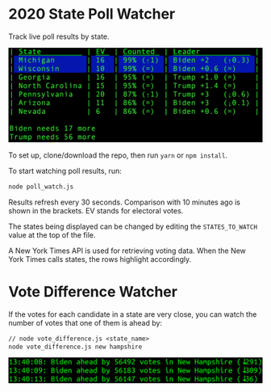 # 2020 State Poll Watcher

Track live poll results by state.

![screenshot](./poll_watch_screenshot.png)

To set up, clone/download the repo, then run `yarn` or `npm install`.

To start watching poll results, run:

```bash
node poll_watch.js
```

Results refresh every 30 seconds. Comparison with 10 minutes ago is shown in the brackets. EV stands for electoral votes.

The states being displayed can be changed by editing the `STATES_TO_WATCH` value at the top of the file.

A New York Times API is used for retrieving voting data. When the New York Times calls states, the rows highlight accordingly.

# Vote Difference Watcher
If the votes for each candidate in a state are very close, you can watch the number of votes that one of them is ahead by:

```
// node vote_difference.js <state_name>
node vote_difference.js new hampshire
```

![screenshot](./vote_difference_screenshot.png)
